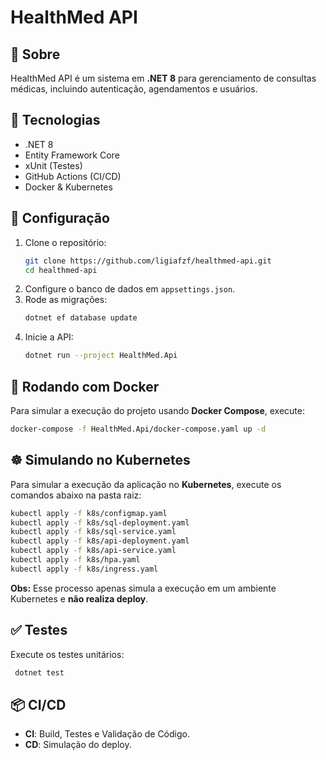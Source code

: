 # HealthMed API

## 📌 Sobre
HealthMed API é um sistema em **.NET 8** para gerenciamento de consultas médicas, incluindo autenticação, agendamentos e usuários.

## 🚀 Tecnologias
- .NET 8
- Entity Framework Core
- xUnit (Testes)
- GitHub Actions (CI/CD)
- Docker & Kubernetes

## 🔧 Configuração
1. Clone o repositório:
   ```sh
   git clone https://github.com/ligiafzf/healthmed-api.git
   cd healthmed-api
   ```
2. Configure o banco de dados em `appsettings.json`.
3. Rode as migrações:
   ```sh
   dotnet ef database update
   ```
4. Inicie a API:
   ```sh
   dotnet run --project HealthMed.Api
   ```

## 🐳 Rodando com Docker
Para simular a execução do projeto usando **Docker Compose**, execute:
```sh
docker-compose -f HealthMed.Api/docker-compose.yaml up -d
```

## ☸️ Simulando no Kubernetes
Para simular a execução da aplicação no **Kubernetes**, execute os comandos abaixo na pasta raiz:
```sh
kubectl apply -f k8s/configmap.yaml
kubectl apply -f k8s/sql-deployment.yaml
kubectl apply -f k8s/sql-service.yaml
kubectl apply -f k8s/api-deployment.yaml
kubectl apply -f k8s/api-service.yaml
kubectl apply -f k8s/hpa.yaml
kubectl apply -f k8s/ingress.yaml
```

**Obs:** Esse processo apenas simula a execução em um ambiente Kubernetes e **não realiza deploy**.

## ✅ Testes
Execute os testes unitários:
```sh
 dotnet test
```

## 📦 CI/CD
- **CI**: Build, Testes e Validação de Código.
- **CD**: Simulação do deploy.


